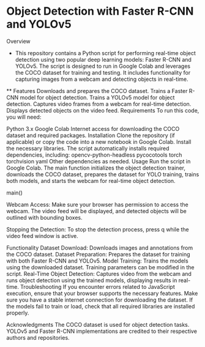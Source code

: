 # Object Detection with Faster R-CNN and YOLOv5
Overview
* This repository contains a Python script for performing real-time object detection using two popular deep learning models: Faster R-CNN and YOLOv5. The script is designed to run in Google Colab and leverages the COCO dataset for training and testing. It includes functionality for capturing images from a webcam and detecting objects in real-time.

** Features
Downloads and prepares the COCO dataset.
Trains a Faster R-CNN model for object detection.
Trains a YOLOv5 model for object detection.
Captures video frames from a webcam for real-time detection.
Displays detected objects on the video feed.
Requirements
To run this code, you will need:

Python 3.x
Google Colab
Internet access for downloading the COCO dataset and required packages.
Installation
Clone the repository (if applicable) or copy the code into a new notebook in Google Colab.
Install the necessary libraries. The script automatically installs required dependencies, including:
opencv-python-headless
pycocotools
torch
torchvision
yaml
Other dependencies as needed.
Usage
Run the script in Google Colab. The main function initializes the object detection trainer, downloads the COCO dataset, prepares the dataset for YOLO training, trains both models, and starts the webcam for real-time object detection.

main()

Webcam Access: Make sure your browser has permission to access the webcam. The video feed will be displayed, and detected objects will be outlined with bounding boxes.

Stopping the Detection: To stop the detection process, press q while the video feed window is active.

Functionality
Dataset Download: Downloads images and annotations from the COCO dataset.
Dataset Preparation: Prepares the dataset for training with both Faster R-CNN and YOLOv5.
Model Training: Trains the models using the downloaded dataset. Training parameters can be modified in the script.
Real-Time Object Detection: Captures video from the webcam and runs object detection using the trained models, displaying results in real-time.
Troubleshooting
If you encounter errors related to JavaScript execution, ensure that your browser supports the necessary features.
Make sure you have a stable internet connection for downloading the dataset.
If the models fail to train or load, check that all required libraries are installed properly.


Acknowledgments
The COCO dataset is used for object detection tasks.
YOLOv5 and Faster R-CNN implementations are credited to their respective authors and repositories.
